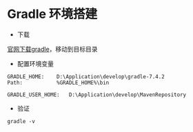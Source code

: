 # Gradle 环境搭建

- 下载

[官网下载gradle](https://gradle.org/next-steps/?version=7.4.2&format=all)，移动到目标目录

-  配置环境变量

```
GRADLE_HOME:	D:\Application\develop\gradle-7.4.2
Path:			%GRADLE_HOME%\bin

GRADLE_USER_HOME:	D:\Application\develop\MavenRepository
```

-  验证

`gradle -v`

